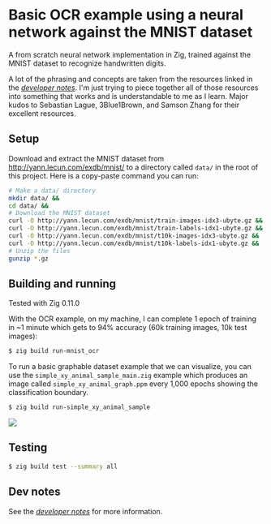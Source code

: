 # Basic OCR example using a neural network against the MNIST dataset

A from scratch neural network implementation in Zig, trained against the MNIST dataset
to recognize handwritten digits.

A lot of the phrasing and concepts are taken from the resources linked in the
[*developer notes*](./dev-notes.md). I'm just trying to piece together all of those
resources into something that works and is understandable to me as I learn. Major kudos
to Sebastian Lague, 3Blue1Brown, and Samson Zhang for their excellent resources.

## Setup

Download and extract the MNIST dataset from http://yann.lecun.com/exdb/mnist/ to a
directory called `data/` in the root of this project. Here is a copy-paste command
you can run:

```sh
# Make a data/ directory
mkdir data/ &&
cd data/ &&
# Download the MNIST dataset
curl -O http://yann.lecun.com/exdb/mnist/train-images-idx3-ubyte.gz &&
curl -O http://yann.lecun.com/exdb/mnist/train-labels-idx1-ubyte.gz &&
curl -O http://yann.lecun.com/exdb/mnist/t10k-images-idx3-ubyte.gz &&
curl -O http://yann.lecun.com/exdb/mnist/t10k-labels-idx1-ubyte.gz &&
# Unzip the files
gunzip *.gz
```


## Building and running

Tested with Zig 0.11.0

With the OCR example, on my machine, I can complete 1 epoch of training in ~1 minute
which gets to 94% accuracy (60k training images, 10k test images):
```sh
$ zig build run-mnist_ocr
```

To run a basic graphable dataset example that we can visualize, you can use the
`simple_xy_animal_sample_main.zig` example which produces an image called
`simple_xy_animal_graph.ppm` every 1,000 epochs showing the classification boundary.

```sh
$ zig build run-simple_xy_animal_sample
```

![](https://github.com/MadLittleMods/zig-ocr-neural-network/assets/558581/128ca52f-0f6f-42ae-8d7e-c557ad943706)


## Testing

```sh
$ zig build test --summary all
```

## Dev notes

See the [*developer notes*](./dev-notes.md) for more information.
